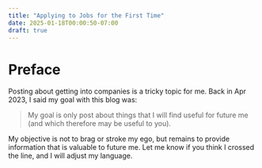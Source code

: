 ```yaml
---
title: "Applying to Jobs for the First Time"
date: 2025-01-18T00:00:50-07:00
draft: true
---
```


# Preface

Posting about getting into companies is a tricky topic for me. Back in Apr 2023, I said my goal with this blog was:

> My goal is only post about things that I will find useful for future me (and which therefore may be useful to you).

My objective is not to brag or stroke my ego, but remains to provide information that is valuable to future me. Let me know if you think I crossed the line, and I will adjust my language.
